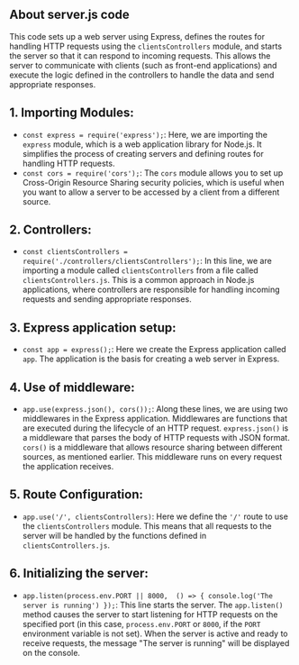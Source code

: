 ## About server.js code  
This code sets up a web server using Express, defines the routes for handling HTTP requests using the `clientsControllers` module, and starts the server so that it can respond to incoming requests. This allows the server to communicate with clients (such as front-end applications) and execute the logic defined in the controllers to handle the data and send appropriate responses.  

## 1. Importing Modules:
   - `const express = require('express');`: Here, we are importing the `express` module, which is a web application library for Node.js. It simplifies the process of creating servers and defining routes for handling HTTP requests.  
   - `const cors = require('cors');`: The `cors` module allows you to set up Cross-Origin Resource Sharing security policies, which is useful when you want to allow a server to be accessed by a client from a different source.  
  
## 2. Controllers:  
   - `const clientsControllers = require('./controllers/clientsControllers');`: In this line, we are importing a module called `clientsControllers` from a file called `clientsControllers.js`. This is a common approach in Node.js applications, where controllers are responsible for handling incoming requests and sending appropriate responses. 
  
## 3. Express application setup:
   - `const app = express();`: Here we create the Express application called `app`. The application is the basis for creating a web server in Express.  
  
## 4. Use of middleware:  
   - `app.use(express.json(), cors());`: Along these lines, we are using two middlewares in the Express application. Middlewares are functions that are executed during the lifecycle of an HTTP request. `express.json()` is a middleware that parses the body of HTTP requests with JSON format. `cors()` is a middleware that allows resource sharing between different sources, as mentioned earlier. This middleware runs on every request the application receives.  
     
## 5. Route Configuration:  
   - `app.use('/', clientsControllers)`: Here we define the `'/'` route to use the `clientsControllers` module. This means that all requests to the server will be handled by the functions defined in `clientsControllers.js`. 
  
## 6. Initializing the server:  
   - `app.listen(process.env.PORT || 8000,  () => { console.log('The server is running') });`: This line starts the server. The `app.listen()` method causes the server to start listening for HTTP requests on the specified port (in this case, `process.env.PORT` or `8000`, if the `PORT` environment variable is not set). When the server is active and ready to receive requests, the message "The server is running" will be displayed on the console.  


